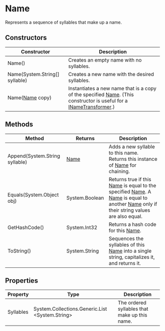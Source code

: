 # Name

Represents a sequence of syllables that make up a name.

## Constructors

| Constructor | Description |
|-------------|-------------|
| Name() | Creates an empty name with no syllables. |
| Name(System.String[] syllable) | Creates a new name with the desired syllables. |
| Name([Name](name.md) copy) | Instantiates a new name that is a copy of the specified [Name](name.md). (This constructor is useful for a [INameTransformer](inametransformer.md).) |

## Methods

| Method | Returns | Description |
|--------|---------|-------------|
| Append(System.String syllable)| [Name](name.md) | Adds a new syllable to this name. Returns this instance of [Name](name.md) for chaining. |
| Equals(System.Object obj)| System.Boolean | Returns true if this [Name](name.md) is equal to the specified [Name](name.md). A [Name](name.md) is equal to another [Name](name.md) only if their string values are also equal. |
| GetHashCode()| System.Int32 | Returns a hash code for this [Name](name.md). |
| ToString()| System.String | Sequences the syllables of this [Name](name.md) into a single string, capitalizes it, and returns it. |

## Properties

| Property | Type | Description |
|----------|------|-------------|
| Syllables | System.Collections.Generic.List &lt;System.String&gt; | The ordered syllables that make up this name. |
